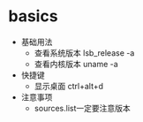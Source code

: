 # basics
- 基础用法
    - 查看系统版本 lsb_release -a
    - 查看内核版本 uname -a
- 快捷键
    - 显示桌面 ctrl+alt+d
- 注意事项
    - sources.list一定要注意版本
